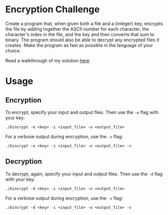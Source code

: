 # Encryption Challenge

Create a program that, when given both a file and a (integer) key, encrypts the file by adding together the ASCII number for each character, the character's index in the file, and the key and then converts that sum to binary. The program should also be able to decrypt any encrypted files it creates. Make the program as fast as possible in the language of your choice.

Read a walkthrough of my solution [here](https://samueldavis.net/encryption-challenge/).

# Usage

## Encryption

To encrypt, specify your input and output files. Then use the `-e` flag with your key:

```
./bincrypt -e <key> -i <input_file> -o <output_file>
```

For a verbose output during encryption, use the `-v` flag:

```
./bincrypt -e <key> -i <input_file> -o <output_file> -v
```

## Decryption

To decrypt, again, specify your input and output files. Then use the `-d` flag with your key:

```
./bincrypt -d <key> -i <input_file> -o <output_file>
```

For a verbose output during encryption, use the `-v` flag:

```
./bincrypt -d <key> -i <input_file> -o <output_file> -v
```
